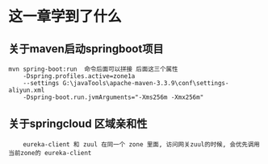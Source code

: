 # 这一章学到了什么
## 关于maven启动springboot项目
```
mvn spring-boot:run  命令后面可以拼接 后面这三个属性
    -Dspring.profiles.active=zone1a 
    --settings G:\javaTools\apache-maven-3.3.9\conf\settings-aliyun.xml
    -Dspring-boot.run.jvmArguments="-Xms256m -Xmx256m"
```
## 关于springcloud 区域亲和性
```
    eureka-client 和 zuul 在同一个 zone 里面, 访问网关zuul的时候, 会优先调用当前zone的 eureka-client
```
